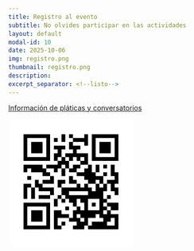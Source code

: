 ```yaml
---
title: Registro al evento
subtitle: No olvides participar en las actividades
layout: default
modal-id: 10
date: 2025-10-06
img: registro.png
thumbnail: registro.png
description: 
excerpt_separator: <!--listo-->
---
```


[Información de pláticas y conversatorios](/assets/platicas-y-conversatorios.pdf)

<img src="img/portfolio/qr-inscripcion.png" class="img-responsive img-centered" alt="" style="width: 50%" >

<!--listo-->
